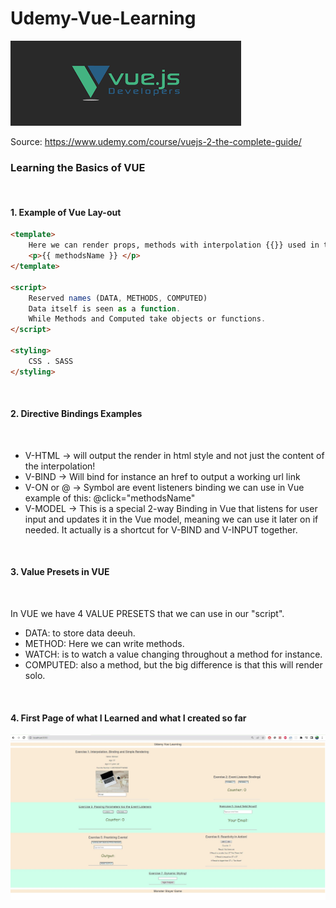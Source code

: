 # Udemy-Vue-Learning
![Vue](/learning/images/images.png)

Source: https://www.udemy.com/course/vuejs-2-the-complete-guide/

### Learning the Basics of VUE
<br>

#### 1. Example of Vue Lay-out

```html
<template>
    Here we can render props, methods with interpolation {{}} used in the app.
    <p>{{ methodsName }} </p>
</template>

<script>
    Reserved names (DATA, METHODS, COMPUTED)
    Data itself is seen as a function.
    While Methods and Computed take objects or functions.
</script>

<styling>
    CSS . SASS
</styling>
```
<br>

#### 2. Directive Bindings Examples
<br>

- V-HTML -> will output the render in html style and not just the content of the interpolation! 
- V-BIND -> Will bind for instance an href to output a working url link
- V-ON or @ -> Symbol are event listeners binding we can use in Vue <br>
example of this: @click="methodsName"
- V-MODEL -> This is a special 2-way Binding in Vue that listens for user input and updates it in the Vue model, meaning we can use it later on if needed. It actually is a shortcut for V-BIND and V-INPUT together.

<br>

#### 3. Value Presets in VUE
<br>

In VUE we have 4 VALUE PRESETS that we can use in our "script".
- DATA: to store data deeuh.
- METHOD: Here we can write methods.
- WATCH: is to watch a value changing throughout a method for instance.
- COMPUTED: also a method, but the big difference is that this will render solo.

<br>

#### 4. First Page of what I Learned and what I created so far
![Vue](/learning/images/page1.JPG)